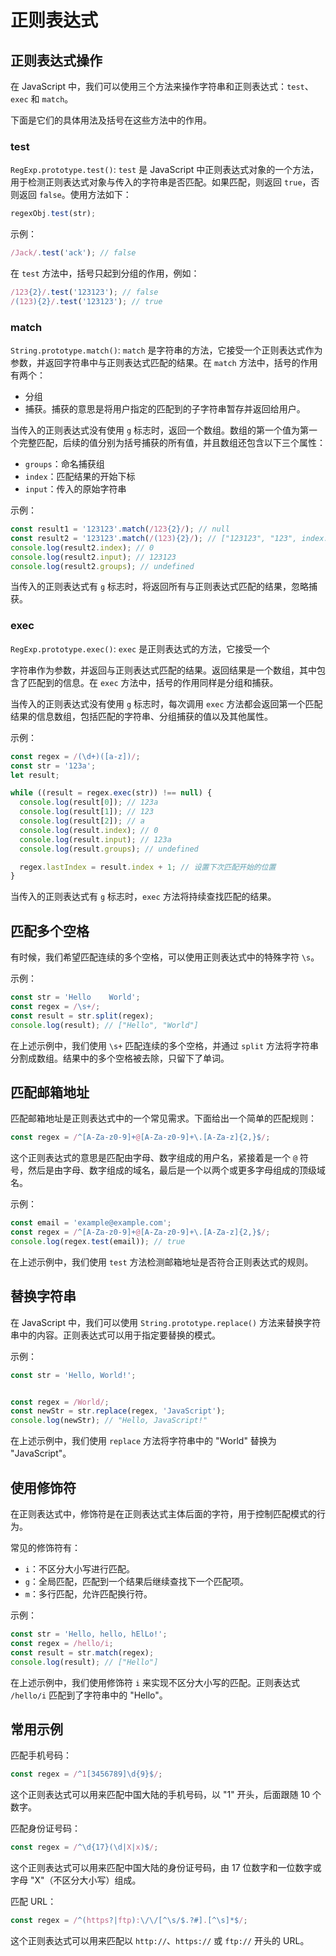# 正则表达式

## 正则表达式操作

在 JavaScript 中，我们可以使用三个方法来操作字符串和正则表达式：`test`、`exec` 和 `match`。

下面是它们的具体用法及括号在这些方法中的作用。

### test

`RegExp.prototype.test()`: `test` 是 JavaScript 中正则表达式对象的一个方法，用于检测正则表达式对象与传入的字符串是否匹配。如果匹配，则返回 `true`，否则返回 `false`。使用方法如下：

```javascript
regexObj.test(str);
```

示例：

```javascript
/Jack/.test('ack'); // false
```

在 `test` 方法中，括号只起到分组的作用，例如：

```javascript
/123{2}/.test('123123'); // false
/(123){2}/.test('123123'); // true
```

### match

`String.prototype.match()`: `match` 是字符串的方法，它接受一个正则表达式作为参数，并返回字符串中与正则表达式匹配的结果。在 `match` 方法中，括号的作用有两个：

- 分组
- 捕获。捕获的意思是将用户指定的匹配到的子字符串暂存并返回给用户。

当传入的正则表达式没有使用 `g` 标志时，返回一个数组。数组的第一个值为第一个完整匹配，后续的值分别为括号捕获的所有值，并且数组还包含以下三个属性：

- `groups`：命名捕获组
- `index`：匹配结果的开始下标
- `input`：传入的原始字符串

示例：

```javascript
const result1 = '123123'.match(/123{2}/); // null
const result2 = '123123'.match(/(123){2}/); // ["123123", "123", index: 0, input: "123123", groups: undefined]
console.log(result2.index); // 0
console.log(result2.input); // 123123
console.log(result2.groups); // undefined
```

当传入的正则表达式有 `g` 标志时，将返回所有与正则表达式匹配的结果，忽略捕获。

### exec

`RegExp.prototype.exec()`: `exec` 是正则表达式的方法，它接受一个

字符串作为参数，并返回与正则表达式匹配的结果。返回结果是一个数组，其中包含了匹配到的信息。在 `exec` 方法中，括号的作用同样是分组和捕获。

当传入的正则表达式没有使用 `g` 标志时，每次调用 `exec` 方法都会返回第一个匹配结果的信息数组，包括匹配的字符串、分组捕获的值以及其他属性。

示例：

```javascript
const regex = /(\d+)([a-z])/;
const str = '123a';
let result;

while ((result = regex.exec(str)) !== null) {
  console.log(result[0]); // 123a
  console.log(result[1]); // 123
  console.log(result[2]); // a
  console.log(result.index); // 0
  console.log(result.input); // 123a
  console.log(result.groups); // undefined

  regex.lastIndex = result.index + 1; // 设置下次匹配开始的位置
}
```

当传入的正则表达式有 `g` 标志时，`exec` 方法将持续查找匹配的结果。

## 匹配多个空格

有时候，我们希望匹配连续的多个空格，可以使用正则表达式中的特殊字符 `\s`。

示例：

```javascript
const str = 'Hello    World';
const regex = /\s+/;
const result = str.split(regex);
console.log(result); // ["Hello", "World"]
```

在上述示例中，我们使用 `\s+` 匹配连续的多个空格，并通过 `split` 方法将字符串分割成数组。结果中的多个空格被去除，只留下了单词。

## 匹配邮箱地址

匹配邮箱地址是正则表达式中的一个常见需求。下面给出一个简单的匹配规则：

```javascript
const regex = /^[A-Za-z0-9]+@[A-Za-z0-9]+\.[A-Za-z]{2,}$/;
```

这个正则表达式的意思是匹配由字母、数字组成的用户名，紧接着是一个 `@` 符号，然后是由字母、数字组成的域名，最后是一个以两个或更多字母组成的顶级域名。

示例：

```javascript
const email = 'example@example.com';
const regex = /^[A-Za-z0-9]+@[A-Za-z0-9]+\.[A-Za-z]{2,}$/;
console.log(regex.test(email)); // true
```

在上述示例中，我们使用 `test` 方法检测邮箱地址是否符合正则表达式的规则。

## 替换字符串

在 JavaScript 中，我们可以使用 `String.prototype.replace()` 方法来替换字符串中的内容。正则表达式可以用于指定要替换的模式。

示例：

```javascript
const str = 'Hello, World!';


const regex = /World/;
const newStr = str.replace(regex, 'JavaScript');
console.log(newStr); // "Hello, JavaScript!"
```

在上述示例中，我们使用 `replace` 方法将字符串中的 "World" 替换为 "JavaScript"。

## 使用修饰符

在正则表达式中，修饰符是在正则表达式主体后面的字符，用于控制匹配模式的行为。

常见的修饰符有：

- `i`：不区分大小写进行匹配。
- `g`：全局匹配，匹配到一个结果后继续查找下一个匹配项。
- `m`：多行匹配，允许匹配换行符。

示例：

```javascript
const str = 'Hello, hello, hElLo!';
const regex = /hello/i;
const result = str.match(regex);
console.log(result); // ["Hello"]
```

在上述示例中，我们使用修饰符 `i` 来实现不区分大小写的匹配。正则表达式 `/hello/i` 匹配到了字符串中的 "Hello"。

## 常用示例

匹配手机号码：

```javascript
const regex = /^1[3456789]\d{9}$/;
```

这个正则表达式可以用来匹配中国大陆的手机号码，以 "1" 开头，后面跟随 10 个数字。

匹配身份证号码：

```javascript
const regex = /^\d{17}(\d|X|x)$/;
```

这个正则表达式可以用来匹配中国大陆的身份证号码，由 17 位数字和一位数字或字母 "X"（不区分大小写）组成。

匹配 URL：

```javascript
const regex = /^(https?|ftp):\/\/[^\s/$.?#].[^\s]*$/;
```

这个正则表达式可以用来匹配以 `http://`、`https://` 或 `ftp://` 开头的 URL。
